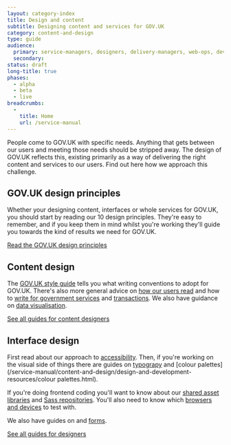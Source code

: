 ```yaml
---
layout: category-index
title: Design and content
subtitle: Designing content and services for GOV.UK
category: content-and-design
type: guide
audience:
  primary: service-managers, designers, delivery-managers, web-ops, developers, tech-archs, performance-analysts, user-researchers, qa, content-designers
  secondary:
status: draft
long-title: true
phases:
  - alpha
  - beta
  - live
breadcrumbs:
  -
    title: Home
    url: /service-manual
---
```


People come to GOV.UK with specific needs. Anything that gets between our users and meeting those needs should be stripped away. The design of GOV.UK reflects this, existing primarily as a way of delivering the right content and services to our users. Find out here how we approach this challenge.

## GOV.UK design principles

Whether your designing content, interfaces or whole services for GOV.UK, you should start by reading our 10 design principles. They're easy to remember, and if you keep them in mind whilst you're working they'll guide you towards the kind of results we need for GOV.UK.

[Read the GOV.UK design principles](http://gov.uk/designprinciples)



## Content design

The [GOV.UK style guide](http://gov.uk/designprinciples/styleguide) tells you what writing conventions to adopt for GOV.UK. There's also more general advice on [how our users read](/service-manual/content-and-design/how-users-read.html) and how to [write for government services](/service-manual/content-and-design/writing-government-services.html) and [transactions](/service-manual/content-and-design/design-and-development-resources/writing-for-transactions.html). We also have guidance on [data visualisation](/service-manual/content-and-design/data-visualisation.html).

[See all guides for content designers](/service-manual/content-designers)


## Interface design

First read about our approach to [accessibility](/service-manual/content-and-design/accessibility.html). Then, if you're working on the visual side of things there are guides on [typograpy](/service-manual/content-and-design/design-and-development-resources/typography.html) and [colour palettes](/service-manual/content-and-design/design-and-development-resources/colour palettes.html).

If you're doing frontend coding you'll want to know about our [shared asset libraries](/service-manual/content-and-design/design-and-development-resources/shared-asset-libraries.html) and [Sass repositories](/service-manual/content-and-design/design-and-development-resources/sass-repositories.html). You'll also need to know which [browsers and devices](/service-manual/content-and-design/browsers-and-devices.html) to test with.

We also have guides on  and [forms](/service-manual/content-and-design/design-and-development-resources/forms.html).

[See all guides for designers](/service-manual/designers)
